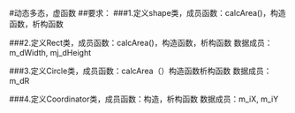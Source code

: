 #动态多态，虚函数
##要求：
###1.定义shape类，成员函数：calcArea()，构造函数，析构函数

###2.定义Rect类，成员函数：calcArea()，构造函数，析构函数
             数据成员：
             m_dWidth, mj_dHeight

###3.定义Circle类，成员函数：calcArea（）构造函数析构函数
             数据成员： m_dR

###4.定义Coordinator类，成员函数：构造，析构函数
             数据成员：m_iX, m_iY


